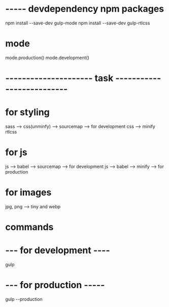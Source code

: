 

# ----- devdependency npm packages
npm install --save-dev gulp-mode
npm install --save-dev gulp-rtlcss


# mode
 mode.production()
 mode.development()


 # --------------------- task --------------------------

 # for styling
  sass --> css(unminfy) --> sourcemap --> for development
  css --> minify
  rtlcss


 # for js
  js --> babel --> sourcemap --> for development
  js --> babel --> minify --> for production


 # for images
  jpg, png --> tiny and webp



 # commands

 # --- for development ----
 gulp

 # --- for production -----
 gulp --production





 

  

